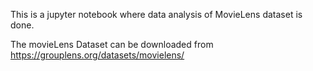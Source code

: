 This is a jupyter notebook where data analysis of MovieLens dataset is done.

The movieLens Dataset can be downloaded from https://grouplens.org/datasets/movielens/
